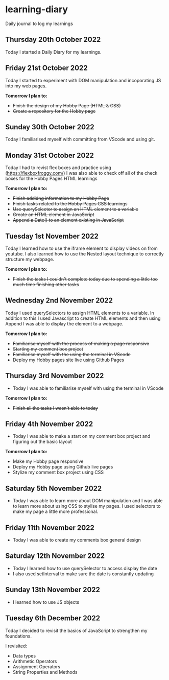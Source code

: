 # learning-diary
Daily journal to log my learnings


## Thursday 20th October 2022

Today I started a Daily Diary for my learnings.

## Friday 21st October 2022

Today I started to experiment with DOM manipulation and incoporating JS into my web pages.

**Tomorrow I plan to:**
- ~~Finish the design of my Hobby Page (HTML & CSS)~~
- ~~Create a repository for the Hobby page~~

## Sunday 30th October 2022
Today I familiarised myself with committing from VScode and using git.

## Monday 31st October 2022
Today I had to revist flex boxes and practice using (https://flexboxfroggy.com/)
I was also able to check off all of the check boxes for the Hobby Pages HTML learnings

**Tomorrow I plan to:**
- ~~Finish addidng information to my Hobby Page~~
- ~~Finish tasks related to the Hobby Pages CSS learnings~~
- ~~Use querySelector to assign an HTML element to a variable~~
- ~~Create an HTML element in JavaScript~~
- ~~Append a Date() to an element existing in JavaScript~~

## Tuesday 1st November 2022
Today I learned how to use the iframe element to display videos on from youtube. 
I also learned how to use the Nested layout technique to correctly structure my webpage.

**Tomorrow I plan to:**
- ~~Finish the tasks I couldn't complete today due to spending a little too much time finishing other tasks~~

## Wednesday 2nd November 2022
Today I used querySelectors to assign HTML elements to a variable.
In addition to this I used Javascript to create HTML elements and then using Append I was able to display the element to a webpage.

**Tomorrow I plan to:**
- ~~Familiarise myself with the process of making a page responsive~~
- ~~Starting my comment box project~~
- ~~Familiarise myself with the using the terminal in VScode~~
- Deploy my Hobby pages site live using Github Pages

## Thursday 3rd November 2022
- Today I was able to familiarise myself with using the terminal in VScode

**Tomorrow I plan to:**
- ~~Finish all the tasks I wasn't able to today~~

## Friday 4th November 2022
- Today I was able to make a start on my comment box project and figuring out the basic layout

**Tomorrow I plan to:**
- Make my Hobby page responsive
- Deploy my Hobby page using Github live pages
- Stylize my comment box project using CSS

## Saturday 5th November 2022
- Today I was able to learn more about DOM manipulation and I was able to learn more about using CSS to stylise my pages. I used selectors to make my page a little more professional.

## Friday 11th November 2022
- Today I was able to create my comments box general design

## Saturday 12th November 2022
- Today I learned how to use querySelector to access display the date
- I also used setInterval to make sure the date is constantly updating

## Sunday 13th November 2022
- I learned how to use JS objects

## Tuesday 6th December 2022
Today I decided to revisit the basics of JavaScript to strengthen my foundations.

I revisited:
- Data types
- Arithmetic Operators
- Assignment Operators
- String Properties and Methods

